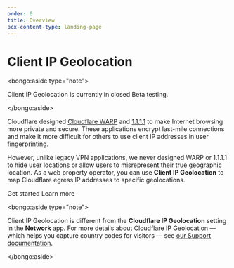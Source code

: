```yaml
---
order: 0
title: Overview
pcx-content-type: landing-page
---
```


# Client IP Geolocation

<bongo:aside type="note">

Client IP Geolocation is currently in closed Beta testing.

</bongo:aside>

Cloudflare designed [Cloudflare WARP](https://developers.cloudflare.com/warp-client/) and [1.1.1.1](https://developers.cloudflare.com/1.1.1.1/) to make Internet browsing more private and secure. These applications encrypt last-mile connections and make it more difficult for others to use client IP addresses in user fingerprinting.

However, unlike legacy VPN applications, we never designed WARP or 1.1.1.1 to hide user locations or allow users to misrepresent their true geographic location. As a web property operator, you can use **Client IP Geolocation** to map Cloudflare egress IP addresses to specific geolocations.

<ButtonGroup>
  <bongo:button type="primary" href="/get-started">
    Get started
  </bongo:button>
  <bongo:button type="secondary" href="/about">
    Learn more
  </bongo:button>
</ButtonGroup>

<bongo:aside type="note">

Client IP Geolocation is different from the <strong>Cloudflare IP Geolocation</strong> setting in the <strong>Network</strong> app. For more details about Cloudflare IP Geolocation — which helps you capture country codes for visitors — see <a href="https://support.cloudflare.com/hc/articles/200168236">our Support documentation</a>.

</bongo:aside>
